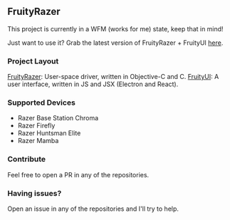 ## FruityRazer

This project is currently in a WFM (works for me) state, keep that in mind!

Just want to use it? Grab the latest version of FruityRazer + FruityUI [here](https://github.com/FruityRazer/FruityUI/releases/download/v0.1-wfm/FruityUI-0.1.0.dmg).

### Project Layout

[FruityRazer](https://github.com/FruityRazer/FruityRazer): User-space driver, written in Objective-C and C.
[FruityUI](https://github.com/FruityRazer/FruityUI): A user interface, written in JS and JSX (Electron and React).

### Supported Devices

 - Razer Base Station Chroma
 - Razer Firefly
 - Razer Huntsman Elite
 - Razer Mamba

### Contribute

Feel free to open a PR in any of the repositories.

### Having issues?

Open an issue in any of the repositories and I'll try to help.
